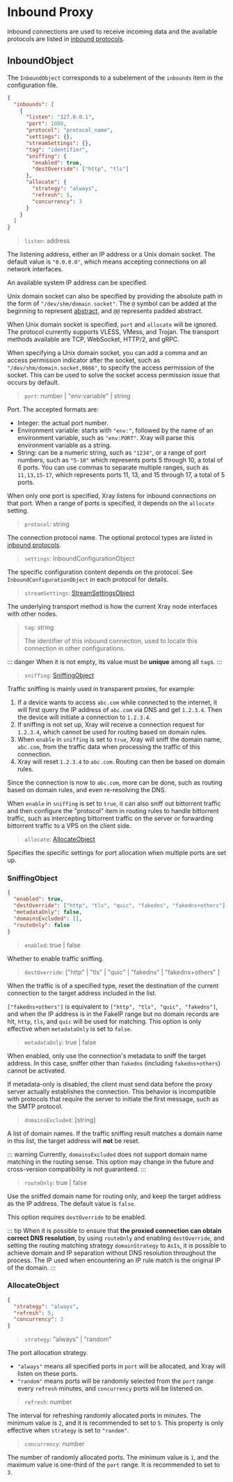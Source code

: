 # Inbound Proxy

Inbound connections are used to receive incoming data and the available protocols are listed in [inbound protocols](./inbounds/).

## InboundObject

The `InboundObject` corresponds to a subelement of the `inbounds` item in the configuration file.

```json
{
  "inbounds": [
    {
      "listen": "127.0.0.1",
      "port": 1080,
      "protocol": "protocol_name",
      "settings": {},
      "streamSettings": {},
      "tag": "identifier",
      "sniffing": {
        "enabled": true,
        "destOverride": ["http", "tls"]
      },
      "allocate": {
        "strategy": "always",
        "refresh": 5,
        "concurrency": 3
      }
    }
  ]
}
```

> `listen`: address

The listening address, either an IP address or a Unix domain socket. The default value is `"0.0.0.0"`, which means accepting connections on all network interfaces.

An available system IP address can be specified.

Unix domain socket can also be specified by providing the absolute path in the form of `"/dev/shm/domain.socket"`. The `@` symbol can be added at the beginning to represent [abstract](https://www.man7.org/linux/man-pages/man7/unix.7.html), and `@@` represents padded abstract.

When Unix domain socket is specified, `port` and `allocate` will be ignored. The protocol currently supports VLESS, VMess, and Trojan. The transport methods available are TCP, WebSocket, HTTP/2, and gRPC.

When specifying a Unix domain socket, you can add a comma and an access permission indicator after the socket, such as `"/dev/shm/domain.socket,0666"`, to specify the access permission of the socket. This can be used to solve the socket access permission issue that occurs by default.

> `port`: number | "env:variable" | string

Port. The accepted formats are:

- Integer: the actual port number.
- Environment variable: starts with `"env:"`, followed by the name of an environment variable, such as `"env:PORT"`. Xray will parse this environment variable as a string.
- String: can be a numeric string, such as `"1234"`, or a range of port numbers, such as `"5-10"` which represents ports 5 through 10, a total of 6 ports. You can use commas to separate multiple ranges, such as `11,13,15-17`, which represents ports 11, 13, and 15 through 17, a total of 5 ports.

When only one port is specified, Xray listens for inbound connections on that port. When a range of ports is specified, it depends on the `allocate` setting.

> `protocol`: string

The connection protocol name. The optional protocol types are listed in [inbound protocols](./inbounds/).

> `settings`: InboundConfigurationObject

The specific configuration content depends on the protocol. See `InboundConfigurationObject` in each protocol for details.

> `streamSettings`: [StreamSettingsObject](./transport.md#streamsettingsobject)

The underlying transport method is how the current Xray node interfaces with other nodes.

> `tag`: string
>
> The identifier of this inbound connection, used to locate this connection in other configurations.

::: danger
When it is not empty, its value must be **unique** among all `tag`s.
:::

> `sniffing`: [SniffingObject](#sniffingobject)

Traffic sniffing is mainly used in transparent proxies, for example:

1. If a device wants to access `abc.com` while connected to the internet, it will first query the IP address of `abc.com` via DNS and get `1.2.3.4`. Then the device will initiate a connection to `1.2.3.4`.
2. If sniffing is not set up, Xray will receive a connection request for `1.2.3.4`, which cannot be used for routing based on domain rules.
3. When `enable` in `sniffing` is set to `true`, Xray will sniff the domain name, `abc.com`, from the traffic data when processing the traffic of this connection.
4. Xray will reset `1.2.3.4` to `abc.com`. Routing can then be based on domain rules.

Since the connection is now to `abc.com`, more can be done, such as routing based on domain rules, and even re-resolving the DNS.

When `enable` in `sniffing` is set to `true`, it can also sniff out bittorrent traffic and then configure the "protocol" item in routing rules to handle bittorrent traffic, such as intercepting bittorrent traffic on the server or forwarding bittorrent traffic to a VPS on the client side.

> `allocate`: [AllocateObject](#allocateobject)

Specifies the specific settings for port allocation when multiple ports are set up.

### SniffingObject

```json
{
  "enabled": true,
  "destOverride": ["http", "tls", "quic", "fakedns", "fakedns+others"],
  "metadataOnly": false,
  "domainsExcluded": [],
  "routeOnly": false
}
```

> `enabled`: true | false

Whether to enable traffic sniffing.

> `destOverride`: ["http" | "tls" | "quic" | "fakedns" | "fakedns+others" ]

When the traffic is of a specified type, reset the destination of the current connection to the target address included in the list.

`["fakedns+others"]` is equivalent to `["http", "tls", "quic", "fakedns"]`, and when the IP address is in the FakeIP range but no domain records are hit, `http`, `tls`, and `quic` will be used for matching. This option is only effective when `metadataOnly` is set to `false`.

> `metadataOnly`: true | false

When enabled, only use the connection's metadata to sniff the target address. In this case, sniffer other than `fakedns` (including `fakedns+others`) cannot be activated.

If metadata-only is disabled, the client must send data before the proxy server actually establishes the connection. This behavior is incompatible with protocols that require the server to initiate the first message, such as the SMTP protocol.

> `domainsExcluded`: [string] <Badge text="WIP" type="warning"/>

A list of domain names. If the traffic sniffing result matches a domain name in this list, the target address will **not** be reset.

::: warning
Currently, `domainsExcluded` does not support domain name matching in the routing sense. This option may change in the future and cross-version compatibility is not guaranteed.
:::

> `routeOnly`: true | false

Use the sniffed domain name for routing only, and keep the target address as the IP address. The default value is `false`.

This option requires `destOverride` to be enabled.

::: tip
When it is possible to ensure that **the proxied connection can obtain correct DNS resolution**, by using `routeOnly` and enabling `destOverride`, and setting the routing matching strategy `domainStrategy` to `AsIs`, it is possible to achieve domain and IP separation without DNS resolution throughout the process. The IP used when encountering an IP rule match is the original IP of the domain.
:::

### AllocateObject

```json
{
  "strategy": "always",
  "refresh": 5,
  "concurrency": 3
}
```

> `strategy`: "always" | "random"

The port allocation strategy.

- `"always"` means all specified ports in `port` will be allocated, and Xray will listen on these ports.
- `"random"` means ports will be randomly selected from the `port` range every `refresh` minutes, and `concurrency` ports will be listened on.

> `refresh`: number

The interval for refreshing randomly allocated ports in minutes. The minimum value is `2`, and it is recommended to set to `5`. This property is only effective when `strategy` is set to `"random"`.

> `concurrency`: number

The number of randomly allocated ports. The minimum value is `1`, and the maximum value is one-third of the `port` range. It is recommended to set to `3`.
